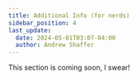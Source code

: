 ```yaml
---
title: Additional Info (for nerds)
sidebar_position: 4
last_update:
  date: 2024-05-01T03:07-04:00
  author: Andrew Shaffer
---
```


This section is coming soon, I swear!
